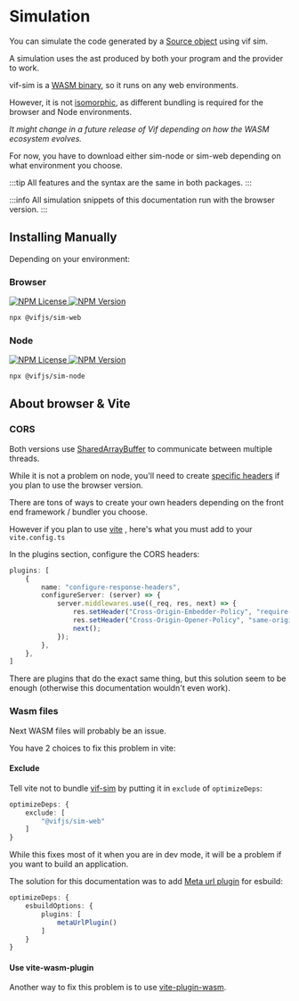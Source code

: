 ﻿---
outline: deep
---

# Simulation

You can simulate the code generated by a [Source object](/en/concept/architecture/providers#buildsource) using vif sim.

A simulation uses the ast produced by both your program and the provider to work.

vif-sim is a [WASM binary](https://webassembly.org/), so it runs on any web environments.

However, it is not [isomorphic](https://github.com/nodejs/undici/issues/2751), as different bundling is required for the browser and Node environments.

_It might change in a future release of Vif depending on how the WASM ecosystem evolves._

For now, you have to download either sim-node or sim-web depending on what environment you choose.

:::tip
All features and the syntax are the same in both packages.
:::

:::info
All simulation snippets of this documentation run with the browser version. 
:::

## Installing Manually

Depending on your environment:

### Browser

<a href="https://www.npmjs.com/package/@vifjs/sim-web" target="_blank" class="flex flex-row gap-2 w-max">
    <img crossorigin="anonymous" alt="NPM License" src="https://img.shields.io/npm/l/@vifjs/sim-web">
    <img crossorigin="anonymous" alt="NPM Version" src="https://img.shields.io/npm/v/@vifjs/sim-web">
</a>

```sh [npx]
npx @vifjs/sim-web
```

### Node

<a href="https://www.npmjs.com/package/@vifjs/sim-node" target="_blank" class="flex flex-row gap-2 w-max">
    <img crossorigin="anonymous" alt="NPM License" src="https://img.shields.io/npm/l/@vifjs/sim-node">
    <img crossorigin="anonymous" alt="NPM Version" src="https://img.shields.io/npm/v/@vifjs/sim-node">
</a>

```sh [npx]
npx @vifjs/sim-node
```

## About browser & Vite

### CORS

Both versions use [SharedArrayBuffer](https://developer.mozilla.org/en-US/docs/Web/JavaScript/Reference/Global_Objects/SharedArrayBuffer) to communicate between multiple threads.

While it is not a problem on node, you'll need to create [specific headers](https://developer.mozilla.org/en-US/docs/Web/JavaScript/Reference/Global_Objects/SharedArrayBuffer#security_requirements) if you plan to use the browser version.

There are tons of ways to create your own headers depending on the front end framework / bundler you choose.

However if you plan to use [vite](https://vitejs.dev/) , here's what you must add to your `vite.config.ts`

In the plugins section, configure the CORS headers:

```ts
plugins: [
    {
        name: "configure-response-headers",
        configureServer: (server) => {
            server.middlewares.use((_req, res, next) => {
                res.setHeader("Cross-Origin-Embedder-Policy", "require-corp");
                res.setHeader("Cross-Origin-Opener-Policy", "same-origin");
                next();
            });
        },
    },
]
```

There are plugins that do the exact same thing, but this solution seem to be enough (otherwise this documentation wouldn't even work).

### Wasm files

Next WASM files will probably be an issue.

You have 2 choices to fix this problem in vite:

#### Exclude

Tell vite not to bundle [vif-sim](/en/simulation/introduction) by putting it in `exclude` of `optimizeDeps`:

```ts
optimizeDeps: {
    exclude: [
        "@vifjs/sim-web"
    ]
}
```

While this fixes most of it when you are in dev mode, it will be a problem if you want to build an application.

The solution for this documentation was to add [Meta url plugin](https://www.npmjs.com/package/@chialab/esbuild-plugin-meta-url) for esbuild:

```ts
optimizeDeps: {
    esbuildOptions: {
        plugins: [
            metaUrlPlugin()
        ]
    }
}
```

#### Use vite-wasm-plugin

Another way to fix this problem is to use [vite-plugin-wasm](https://www.npmjs.com/package/vite-plugin-wasm).
